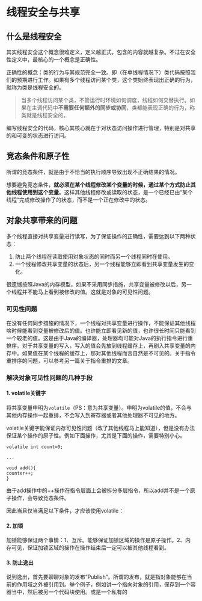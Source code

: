 # 线程安全与共享

## 什么是线程安全
其实线程安全这个概念很难定义，定义越正式，包含的内容就越复杂。不过在安全性定义中，最核心的一个概念是正确性。

正确性的概念：类的行为与其规范完全一致。即（在单线程情况下）类代码按照我们的预期进行工作。如果有多个线程访问某个类，这个类始终表现出正确的行为，就称为类是线程安全的。

> 当多个线程访问某个类，不管运行时环境如何调度，线程如何交替执行。如果在主调代码中**不需要任何额外的同步或协同**，类都能表现正确的行为，称类就是线程安全的。

编写线程安全的代码，核心其核心就在于对状态访问操作进行管理，特别是对共享的和可变的状态进行访问。

## 竞态条件和原子性
所谓的竞态条件，就是由于不恰当的执行顺序导致出现不正确结果的情况。

想要避免竞态条件，**就必须在某个线程修改某个变量的时候，通过某个方式防止其他线程使用到这个变量**。这样其他线程修改或读取的状态，是一个已经已由“某个线程”完成修改操作了的状态，而不是一个正在修改中的状态。

## 对象共享带来的问题
多个线程直接对共享变量进行读写，为了保证操作的正确性，需要达到以下两种状态：

1. 防止两个线程在读取使用对象状态的同时而另一个线程同时在使用。
2. 一个线程修改共享变量的状态后，另一个线程能够立即看到共享变量发生的变化。

很遗憾按照Java的内存模型，如果不采用同步措施，共享变量被修改以后，另一个线程并不能马上看到被修改的值。这就是对象的可见性问题。

### 可见性问题
在没有任何同步措施的情况下，一个线程对共享变量进行操作，不能保证其他线程啥时候能看到变量被修改后的值。也许能立即看见新的值，也许很长时间只能看到一个较老的值。这是由于Java的编译器，处理器均可能对Java的执行指令进行重排序。对于共享变量的写入，写入的值会先放到线程缓存上，再刷入共享变量的内存中。如果值在某个线程的缓存上，那对其他线程而言自然是不可见的。关于指令重排序的问题，可以参考另一篇关于指令重排的文章。

### 解决对象可见性问题的几种手段

#### 1. volatile关键字
将共享变量申明为`volatile`（PS：意为共享变量）。申明为volatile的值，不会与其他内存操作一起重排，不会写入到寄存器或者其他处理器不可见的地方。

volatile关键字能保证内存可见性问题（改了其他线程马上能知道），但是没有办法保证某个操作的原子性。例如下面操作，尤其是下面的操作，需要特别小心。

```
volatile int count=0;

...

void add(){
counter++;
}
```

由于add操作中的++操作在指令层面上会被拆分多层指令，所以add并不是一个原子操作，会导致竞态条件。

因此当且仅当满足以下条件，才应该使用volatile：

#### 2. 加锁
加锁能够保证两个事情：1、互斥。能够保证加锁区域的操作是原子操作。2、内存可见，保证加锁区域的操作在操作结束后一定可以被其他线程看到。

#### 3. 防止逸出
说到逸出，首先要聊聊对象的发布“Publish”。所谓的发布，就是指对象能够在当前的作用域之外被引用到。举个例子，例如讲一个指向对象的引用，保存到一个容器当中，然后被另一个代码块使用。或是一个私有的